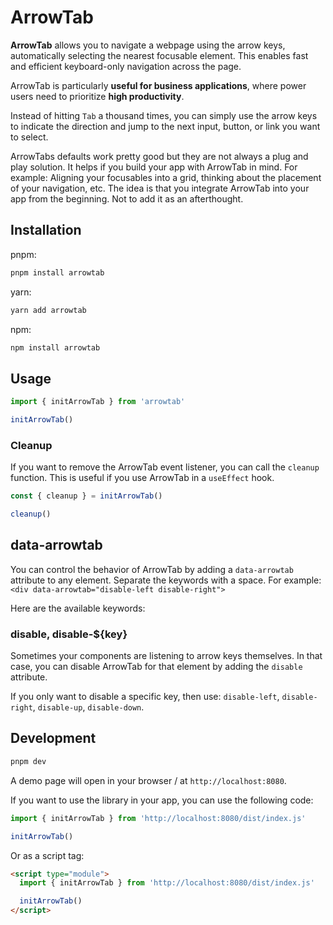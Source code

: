 # ArrowTab

**ArrowTab** allows you to navigate a webpage using the arrow keys, automatically selecting the nearest focusable element. This enables fast and efficient keyboard-only navigation across the page.

ArrowTab is particularly **useful for business applications**, where power users need to prioritize **high productivity**.

Instead of hitting `Tab` a thousand times, you can simply use the arrow keys to indicate the direction and jump to the next input, button, or link you want to select.

ArrowTabs defaults work pretty good but they are not always a plug and play solution. It helps if you build your app with ArrowTab in mind. For example: Aligning your focusables into a grid, thinking about the placement of your navigation, etc. The idea is that you integrate ArrowTab into your app from the beginning. Not to add it as an afterthought.


## Installation

pnpm:

```sh
pnpm install arrowtab
```

yarn:

```sh
yarn add arrowtab
```

npm:

```sh
npm install arrowtab
```

## Usage

```ts
import { initArrowTab } from 'arrowtab'

initArrowTab()
```

### Cleanup

If you want to remove the ArrowTab event listener, you can call the `cleanup` function. This is useful if you use ArrowTab in a `useEffect` hook.

```ts
const { cleanup } = initArrowTab()

cleanup()
```

## data-arrowtab

You can control the behavior of ArrowTab by adding a `data-arrowtab` attribute to any element. Separate the keywords with a space. For example: `<div data-arrowtab="disable-left disable-right">`

Here are the available keywords:

### disable, disable-${key}

Sometimes your components are listening to arrow keys themselves. In that case, you can disable ArrowTab for that element by adding the `disable` attribute.

If you only want to disable a specific key, then use: `disable-left`, `disable-right`, `disable-up`, `disable-down`.


## Development

```sh
pnpm dev
```

A demo page will open in your browser / at `http://localhost:8080`.

If you want to use the library in your app, you can use the following code:

```ts
import { initArrowTab } from 'http://localhost:8080/dist/index.js'

initArrowTab()
```

Or as a script tag:

```html
<script type="module">
  import { initArrowTab } from 'http://localhost:8080/dist/index.js'

  initArrowTab()
</script>
```
